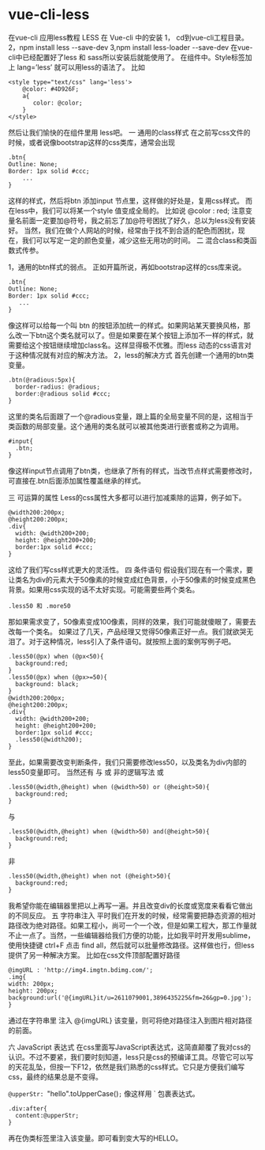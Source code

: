 # vue-cli-less
在vue-cli 应用less教程
LESS 在 Vue-cli 中的安装
1， cd到vue-cli工程目录。
2，npm install less --save-dev
3,npm install less-loader --save-dev
在vue-cli中已经配置好了less 和 sass所以安装后就能使用了。
在组件中。Style标签加上 lang=’less’ 就可以用less的语法了。
比如
```
<style type="text/css" lang='less'>
	@color: #4D926F;
	a{
	   color: @color;
	}
</style>
```
然后让我们愉快的在组件里用 less吧。
一 通用的class样式
在之前写css文件的时候，或者说像bootstrap这样的css类库，通常会出现 
```
.btn{
Outline: None;
Border: 1px solid #ccc;
	...
}
```
这样的样式，然后将btn 添加input 节点里，这样做的好处是，复用css样式。
而在less中，我们可以将某一个style 值变成全局的。
比如说 @color : red; 注意变量名前面一定要加@符号，我之前忘了加@符号困扰了好久，总以为less没有安装好。
当然，我们在做个人网站的时候，经常由于找不到合适的配色而困扰，现在，我们可以写定一定的颜色变量，减少这些无用功的时间。
二 混合class和类函数式传参。

1，通用的btn样式的弱点。
 正如开篇所说，再如bootstrap这样的css库来说。
 ```
.btn{
Outline: None;
Border: 1px solid #ccc;
	...
}
```
像这样可以给每一个叫 btn 的按钮添加统一的样式。如果网站某天要换风格，那么改一下btn这个类名就可以了。但是如果要在某个按钮上添加不一样的样式，就需要给这个按钮继续增加class名。这样显得极不优雅。而less 动态的css语言对于这种情况就有对应的解决方法。
2，less的解决方式
首先创建一个通用的btn类变量。
```
.btn(@radious:5px){
  border-radius: @radious;
  border:@radious solid #ccc;
}
```
这里的类名后面跟了一个@radious变量，跟上篇的全局变量不同的是，这相当于类函数的局部变量。这个通用的类名就可以被其他类进行嵌套或称之为调用。
```
#input{
  .btn;
}
```
像这样input节点调用了btn类，也继承了所有的样式，当改节点样式需要修改时，可直接在.btn后面添加属性覆盖继承的样式。

三 可运算的属性
Less的css属性大多都可以进行加减乘除的运算，例子如下。
```
@width200:200px;
@height200:200px;
.div{
  width: @width200+200;
  height: @height200+200;
  border:1px solid #ccc;
}
```
这给了我们写css样式更大的灵活性。
四 条件语句
假设我们现在有一个需求，要让类名为div的元素大于50像素的时候变成红色背景，小于50像素的时候变成黑色背景。如果用css实现的话不太好实现。可能需要些两个类名。
```
.less50 和 .more50
```
那如果需求变了，50像素变成100像素，同样的效果，我们可能就傻眼了，需要去改每一个类名。
如果过了几天，产品经理又觉得50像素正好一点。我们就欲哭无泪了。对于这种情况，less引入了条件语句。就按照上面的案例写例子吧。
```
.less50(@px) when (@px<50){
  background:red;
}
.less50(@px) when (@px>=50){
  background: black;
}
@width200:200px;
@height200:200px;
.div{
  width: @width200+200;
  height: @height200+200;
  border:1px solid #ccc;
  .less50(@width200);
}
```
至此，如果需要改变判断条件，我们只需要修改less50，以及类名为div内部的less50变量即可。
当然还有 与 或 非的逻辑写法
或
```
.less50(@width,@height) when (@width>50) or (@height>50){
  background:red;
}
```
与
```
.less50(@width,@height) when (@width>50) and(@height>50){
  background:red;
}
```
非
```
.less50(@width,@height) when not (@height>50){
  background:red;
}
```



我希望你能在编辑器里把以上再写一遍。并且改变div的长度或宽度来看看它做出的不同反应。
五 字符串注入
  平时我们在开发的时候，经常需要把静态资源的相对路径改为绝对路径。如果工程小，尚可一个一个改，但是如果工程大，那工作量就不止一点了。当然，一些编辑器给我们方便的功能，比如我平时开发用sublime，使用快捷键 ctrl+F  点击 find all，然后就可以批量修改路径。这样做也行，但less提供了另一种解决方案。
  比如在css文件顶部配置好路径
  ```
@imgURL : 'http://img4.imgtn.bdimg.com/';
.img{
  width: 200px;
  height: 200px;
  background:url('@{imgURL}it/u=2611079001,3896435225&fm=26&gp=0.jpg');
}
```
通过在字符串里 注入 @{imgURL} 该变量，则可将绝对路径注入到图片相对路径的前面。

六 JavaScript 表达式
在css里面写JavaScript表达式，这简直颠覆了我对css的认识。不过不要紧，我们要时刻知道，less只是css的预编译工具。尽管它可以写的天花乱坠，但按一下F12，依然是我们熟悉的css样式。它只是方便我们编写css，最终的结果总是不变得。

`@upperStr: `"hello".toUpperCase()`;`
像这样用 \` 包裹表达式。
```
.div:after{
  content:@upperStr;
}
```
再在伪类标签里注入该变量。即可看到变大写的HELLO。
